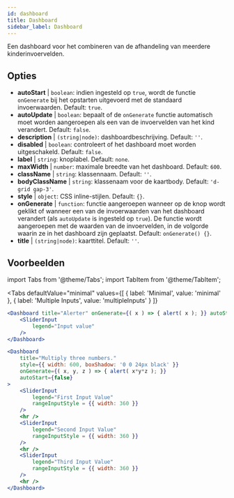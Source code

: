```yaml
--- 
id: dashboard 
title: Dashboard
sidebar_label: Dashboard 
---
```


Een dashboard voor het combineren van de afhandeling van meerdere kinderinvoervelden.

## Opties

* __autoStart__ | `boolean`: indien ingesteld op `true`, wordt de functie `onGenerate` bij het opstarten uitgevoerd met de standaard invoerwaarden. Default: `true`.
* __autoUpdate__ | `boolean`: bepaalt of de `onGenerate` functie automatisch moet worden aangeroepen als een van de invoervelden van het kind verandert. Default: `false`.
* __description__ | `(string|node)`: dashboardbeschrijving. Default: `''`.
* __disabled__ | `boolean`: controleert of het dashboard moet worden uitgeschakeld. Default: `false`.
* __label__ | `string`: knoplabel. Default: `none`.
* __maxWidth__ | `number`: maximale breedte van het dashboard. Default: `600`.
* __className__ | `string`: klassennaam. Default: `''`.
* __bodyClassName__ | `string`: klassenaam voor de kaartbody. Default: `'d-grid gap-3'`.
* __style__ | `object`: CSS inline-stijlen. Default: `{}`.
* __onGenerate__ | `function`: functie aangeroepen wanneer op de knop wordt geklikt of wanneer een van de invoerwaarden van het dashboard verandert (als `autoUpdate` is ingesteld op `true`). De functie wordt aangeroepen met de waarden van de invoervelden, in de volgorde waarin ze in het dashboard zijn geplaatst. Default: `onGenerate() {}`.
* __title__ | `(string|node)`: kaarttitel. Default: `''`.


## Voorbeelden

import Tabs from '@theme/Tabs';
import TabItem from '@theme/TabItem';

<Tabs
    defaultValue="minimal"
    values={[
        { label: 'Minimal', value: 'minimal' },
        { label: 'Multiple Inputs', value: 'multipleInputs' }
    ]}
>

<TabItem value="minimal"> 

```jsx live
<Dashboard title="Alerter" onGenerate={( x ) => { alert( x ); }} autoStart={false} >
    <SliderInput
        legend="Input value"
    />
</Dashboard>
```

</TabItem>

<TabItem value="multipleInputs" > 

```jsx live
<Dashboard 
    title="Multiply three numbers."
    style={{ width: 600, boxShadow: '0 0 24px black' }}
    onGenerate={( x, y, z ) => { alert( x*y*z ); }} 
    autoStart={false} 
>
    <SliderInput
        legend="First Input Value"
        rangeInputStyle = {{ width: 360 }}
    />
    <hr />
    <SliderInput
        legend="Second Input Value"
        rangeInputStyle = {{ width: 360 }}
    />
    <hr />
    <SliderInput
        legend="Third Input Value"
        rangeInputStyle = {{ width: 360 }}
    />
    <hr />
</Dashboard>
```

</TabItem>

</Tabs>

